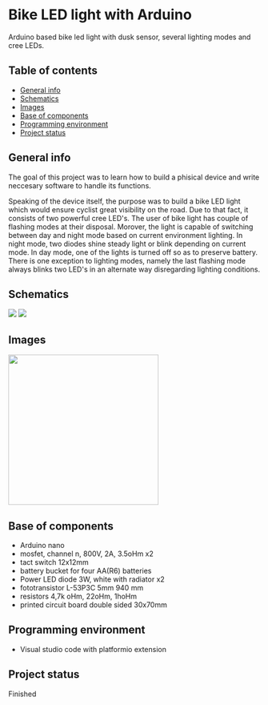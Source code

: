 <h1>Bike LED light with Arduino</h1>
<p>Arduino based bike led light with dusk sensor, several lighting modes and cree LEDs.
</p>
<h2>Table of contents</h2>
<ul>
  <li>
    <a href="/README.md/#generalInfo">General info</a>
  </li>
      <li>
    <a href="/README.md/#schematics">Schematics</a>
  </li>
    <li>
    <a href="/README.md/#images">Images</a>
  </li>
  <li>
    <a href="/README.md/#components">Base of components</a>
  </li>
   <li>
    <a href="/README.md/#environment">Programming environment</a>
  </li>
  <li>
    <a href="/README.md/#status">Project status</a>
  </li>
  </ul>
  <h2 id="generalInfo">General info</h2>
  <p>The goal of this project was to learn how to build a phisical device and write neccesary software to handle its functions.</p>
  <p>Speaking of the device itself, the purpose was to build a bike LED light which would ensure cyclist great visibility on the road. Due to that fact,
  it consists of two powerful cree LED's. The user of bike light has couple of flashing modes at their disposal. Morover, the light is capable
  of switching between day and night mode based on current environment lighting. In night mode, two diodes shine steady light or blink depending on current mode.
  In day mode, one of the lights is turned off so as to preserve battery. There is one exception to lighting modes, namely the last flashing mode 
  always blinks two LED's in an alternate way disregarding lighting conditions.
</p>
   <h2 id="schematics">Schematics</h2>
   <img src="https://user-images.githubusercontent.com/56251920/154494994-3eaf5bdc-31a2-4cb3-bad3-9e86e6b6eab8.png"></img>
   <img src="https://user-images.githubusercontent.com/56251920/154495173-4d816974-a184-40f9-bb2a-912f796c86f4.png"></img>
  <h2 id="images">Images</h2>
   <img width="300" src="https://user-images.githubusercontent.com/56251920/154498098-3b67fdb8-b456-499d-ada0-c63545bfbb00.jpg"></img>


   
  <h2 id="components">Base of components</h2> 
 <ul>
  <li>
   Arduino nano
  </li>
  <li>
    mosfet, channel n, 800V, 2A, 3.5oHm x2
  </li>
   <li>
   tact switch 12x12mm 
  </li>
   <li>
   battery bucket for four AA(R6) batteries
  </li>
   <li>
  Power LED diode 3W, white with radiator x2
  </li>
   <li>
   fototransistor L-53P3C 5mm 940 mm
  </li>
   <li>
   resistors 4,7k oHm, 22oHm, 1hoHm
  </li>
   <li>
   printed circuit board double sided 30x70mm
  </li>
  </ul>
   <h2 id="environment">Programming environment</h2> 
    <ul>
  <li>
   Visual studio code with platformio extension
  </li>
  </ul>
    <h2 id="status">Project status</h2> 
    <p>Finished</p>
  
  
  
